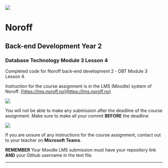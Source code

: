 
![](http://143.42.108.232/pvt/Noroff-64.png)
# Noroff
## Back-end Development Year 2
### Database Technology Module 3 Lesson 4

Completed code for Noroff back-end development 2 - DBT Module 3 Lesson 4.

Instruction for the course assignment is in the LMS (Moodle) system of Noroff.
[https://lms.noroff.no](https://lms.noroff.no)

![](http://143.42.108.232/pvt/important.png)

You will not be able to make any submission after the deadline of the course assignment. Make sure to make all your commit **BEFORE** the deadline

![](http://143.42.108.232/pvt/help_small.png)

If you are unsure of any instructions for the course assignment, contact out to your teacher on **Microsoft Teams**.

**REMEMBER** Your Moodle LMS submission must have your repository link **AND** your Github username in the text file.

---
